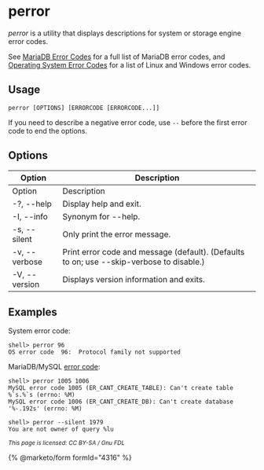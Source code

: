 # perror

_perror_ is a utility that displays descriptions for system or storage engine error codes.

See [MariaDB Error Codes](https://github.com/mariadb-corporation/docs-server/blob/test/server/clients-and-utilities/administrative-tools/broken-reference/README.md) for a full list of MariaDB error codes, and [Operating System Error Codes](https://github.com/mariadb-corporation/docs-server/blob/test/server/clients-and-utilities/administrative-tools/broken-reference/README.md) for a list of Linux and Windows error codes.

## Usage

```
perror [OPTIONS] [ERRORCODE [ERRORCODE...]]
```

If you need to describe a negative error code, use `--` before the first error code to end the options.

## Options

| Option        | Description                                                                              |
| ------------- | ---------------------------------------------------------------------------------------- |
| Option        | Description                                                                              |
| -?, --help    | Display help and exit.                                                                   |
| -I, --info    | Synonym for --help.                                                                      |
| -s, --silent  | Only print the error message.                                                            |
| -v, --verbose | Print error code and message (default). (Defaults to on; use --skip-verbose to disable.) |
| -V, --version | Displays version information and exits.                                                  |

## Examples

System error code:

```
shell> perror 96
OS error code  96:  Protocol family not supported
```

MariaDB/MySQL [error code](https://github.com/mariadb-corporation/docs-server/blob/test/server/clients-and-utilities/administrative-tools/broken-reference/README.md):

```
shell> perror 1005 1006
MySQL error code 1005 (ER_CANT_CREATE_TABLE): Can't create table %`s.%`s (errno: %M)
MySQL error code 1006 (ER_CANT_CREATE_DB): Can't create database '%-.192s' (errno: %M)
```

```
shell> perror --silent 1979
You are not owner of query %lu
```

<sub>_This page is licensed: CC BY-SA / Gnu FDL_</sub>

{% @marketo/form formId="4316" %}
